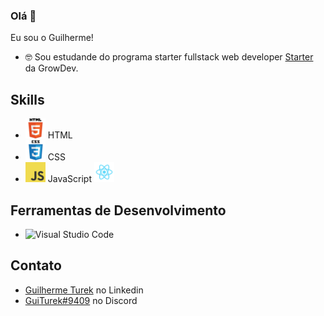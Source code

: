 ### Olá 👋
Eu sou o Guilherme!

- 🤓 Sou estudande do programa starter fullstack web developer [Starter](https://www.growdev.com.br/starter) da GrowDev. 

## Skills
- <code><img height="32" src="https://raw.githubusercontent.com/github/explore/80688e429a7d4ef2fca1e82350fe8e3517d3494d/topics/html/html.png" alt="HTML5"/></code> HTML
- <code><img height="32" src="https://raw.githubusercontent.com/github/explore/80688e429a7d4ef2fca1e82350fe8e3517d3494d/topics/css/css.png" alt="CSS"/></code> CSS
- <code><img height="32" src="https://raw.githubusercontent.com/github/explore/80688e429a7d4ef2fca1e82350fe8e3517d3494d/topics/javascript/javascript.png" alt="Javascript"/></code>
 JavaScript
 <code><img height="32" src="https://raw.githubusercontent.com/github/explore/80688e429a7d4ef2fca1e82350fe8e3517d3494d/topics/react/react.png" alt="react"/></code>
## Ferramentas de Desenvolvimento

- ![Visual Studio Code](https://img.shields.io/badge/-Visual%20Studio%20Code-333333?style=flat&logo=visual-studio-code&logoColor=007ACC)

## Contato
- [Guilherme Turek](https://www.linkedin.com/in/guilherme-luis-078869232/) no Linkedin
- [GuiTurek#9409](./) no Discord


<!--
**Guilherme-Turek/Guilherme-Turek** is a ✨ _special_ ✨ repository because its `README.md` (this file) appears on your GitHub profile.

Here are some ideas to get you started:

- 🔭 I’m currently working on ...
- 🌱 I’m currently learning ...
- 👯 I’m looking to collaborate on ...
- 🤔 I’m looking for help with ...
- 💬 Ask me about ...
- 📫 How to reach me: ...
- 😄 Pronouns: ...
- ⚡ Fun fact: ...
-->
